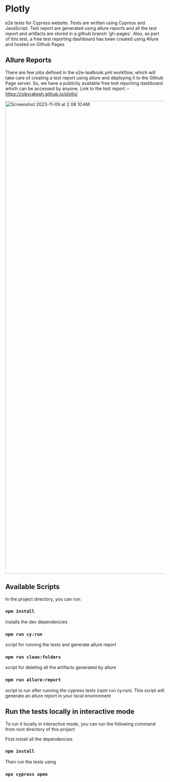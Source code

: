 
# Plotly 

e2e tests for Cypress website. Tests are written using Cypress and JavaScript. Test report are generated using allure reports and all the test report and artifacts are stored in a github branch 'gh-pages'. Also, as part of this test, a free test reporting dashboard has been created using Allure and hosted on Github Pages

## Allure Reports

There are few jobs defined in the e2e-tealbook.yml workflow, which will take care of creating a test report using allure and deploying it to the Github Page server. So, we have a publicliy available free test reporting dashboard which can be accessed by anyone. Link to the test report :- https://robyrakesh.github.io/plotly/

<img width="1496" alt="Screenshot 2023-11-09 at 2 08 10 AM" src="https://github.com/robyrakesh/plotly/assets/47828587/e4c8b459-82f4-4b20-9b80-f24aa9b45016">




## Available Scripts

In the project directory, you can run:

### `npm install`

installs the dev dependencies

### `npm run cy:run`

script for running the tests and generate allure report

### `npm run clean:folders`

script for deleting all the artifacts generated by allure

### `npm run allure:report`

script to run after running the cypress tests (npm run cy:run). This script will generate an allure report in your local environment


## Run the tests locally in interactive mode

To run it locally in interactive mode, you can run the following command from root directory of this project

First install all the dependencies 
### `npm install` 
Then run the tests using 
### `npx cypress open`

